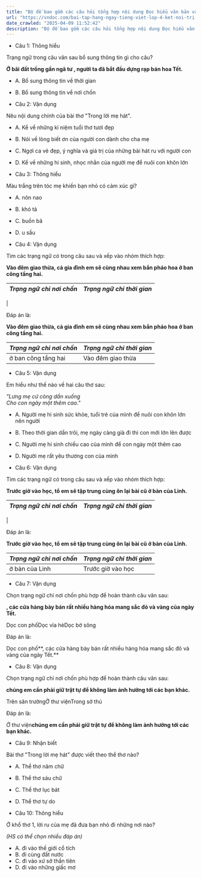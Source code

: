 ```yaml
---
title: "Bộ đề bao gồm các câu hỏi tổng hợp nội dung Đọc hiểu văn bản và Luyện từ và câu được học ở Tuần 25 trong chương trình Tiếng Việt lớp 4 Tập 2 Kết nối tri thức."
url: "https://vndoc.com/bai-tap-hang-ngay-tieng-viet-lop-4-ket-noi-tri-thuc-tuan-25-thu-4-337175"
date_crawled: "2025-04-09 11:52:42"
description: "Bộ đề bao gồm các câu hỏi tổng hợp nội dung Đọc hiểu văn bản và Luyện từ và câu được học ở Tuần 25 trong chương trình Tiếng Việt lớp 4 Tập 2 Kết nối tri thức."
---
```


* Câu 1:  Thông hiểu

Trạng ngữ trong câu văn sau bổ sung thông tin gì cho câu?

**Ở bãi đất trống gần ngã tư , người ta đã bắt đầu dựng rạp bán hoa Tết.**

  * A. Bổ sung thông tin về thời gian 
  * B. Bổ sung thông tin về nơi chốn 



* Câu 2:  Vận dụng

Nêu nội dung chính của bài thơ "Trong lời mẹ hát".

  * A. Kể về những kỉ niệm tuổi thơ tươi đẹp 
  * B. Nói về lòng biết ơn của người con dành cho cha mẹ 
  * C. Ngợi ca vẻ đẹp, ý nghĩa và giá trị của những bài hát ru với người con 
  * D. Kể về những hi sinh, nhọc nhằn của người mẹ để nuôi con khôn lớn 



* Câu 3:  Thông hiểu

Màu trắng trên tóc mẹ khiến bạn nhỏ có cảm xúc gì?

  * A. nôn nao 
  * B. khó tả 
  * C. buồn bã 
  * D. u sầu 



* Câu 4:  Vận dụng

Tìm các trạng ngữ có trong câu sau và xếp vào nhóm thích hợp:

**Vào đêm giao thừa, cả gia đình em sẽ cùng nhau xem bắn pháo hoa ở ban công tầng hai.**

_Trạng ngữ chỉ nơi chốn_|  _Trạng ngữ chỉ thời gian_  
---|---  
|   
  
Đáp án là:

**Vào đêm giao thừa, cả gia đình em sẽ cùng nhau xem bắn pháo hoa ở ban công tầng hai.**

_Trạng ngữ chỉ nơi chốn_|  _Trạng ngữ chỉ thời gian_  
---|---  
ở ban công tầng hai| Vào đêm giao thừa  
  
* Câu 5:  Vận dụng

Em hiểu như thế nào về hai câu thơ sau:

_"Lưng mẹ cứ còng dần xuống_  
 _Cho con ngày một thêm cao."_

  * A. Người mẹ hi sinh sức khỏe, tuổi trẻ của mình để nuôi con khôn lớn nên người 
  * B. Theo thời gian dần trôi, mẹ ngày càng già đi thì con mới lớn lên được 
  * C. Người mẹ hi sinh chiều cao của mình để con ngày một thêm cao 
  * D. Người mẹ rất yêu thương con của mình 



* Câu 6:  Vận dụng

Tìm các trạng ngữ có trong câu sau và xếp vào nhóm thích hợp:

**Trước giờ vào học, tổ em sẽ tập trung cùng ôn lại bài cũ ở bàn của Linh.**

_Trạng ngữ chỉ nơi chốn_|  _Trạng ngữ chỉ thời gian_  
---|---  
|   
  
Đáp án là:

**Trước giờ vào học, tổ em sẽ tập trung cùng ôn lại bài cũ ở bàn của Linh.**

_Trạng ngữ chỉ nơi chốn_|  _Trạng ngữ chỉ thời gian_  
---|---  
ở bàn của Linh| Trước giờ vào học  
  
* Câu 7:  Vận dụng

Chọn trạng ngữ chỉ nơi chốn phù hợp để hoàn thành câu văn sau:

**, các cửa hàng bày bán rất nhiều hàng hóa mang sắc đỏ và vàng của ngày Tết.**

Dọc con phốDọc vỉa hèDọc bờ sông

Đáp án là:

Dọc con phố**, các cửa hàng bày bán rất nhiều hàng hóa mang sắc đỏ và vàng của ngày Tết.**

* Câu 8:  Vận dụng

Chọn trạng ngữ chỉ nơi chốn phù hợp để hoàn thành câu văn sau:

**chúng em cần phải giữ trật tự để không làm ảnh hưởng tới các bạn khác.**

Trên sân trườngỞ thư việnTrong sở thú

Đáp án là:

Ở thư viện**chúng em cần phải giữ trật tự để không làm ảnh hưởng tới các bạn khác.**

* Câu 9:  Nhận biết

Bài thơ "Trong lời mẹ hát" được viết theo thể thơ nào?

  * A. Thể thơ năm chữ 
  * B. Thể thơ sáu chữ 
  * C. Thể thơ lục bát 
  * D. Thể thơ tự do 



* Câu 10:  Thông hiểu

Ở khổ thơ 1, lời ru của mẹ đã đưa bạn nhỏ đi những nơi nào?

_(HS có thể chọn nhiều đáp án)_

  * A. đi vào thế giới cổ tích 
  * B. đi cùng đất nước 
  * C. đi vào xứ sở thần tiên 
  * D. đi vào những giấc mơ 


